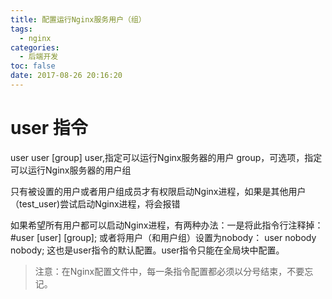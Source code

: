 ```yaml
---
title: 配置运行Nginx服务用户（组）
tags:
  - nginx
categories:
  - 后端开发
toc: false
date: 2017-08-26 20:16:20
---
```


# user 指令
user user [group]
    user,指定可以运行Nginx服务器的用户
    group，可选项，指定可以运行Nginx服务器的用户组

<!-- more -->

只有被设置的用户或者用户组成员才有权限启动Nginx进程，如果是其他用户（test_user)尝试启动Nginx进程，将会报错

如果希望所有用户都可以启动Nginx进程，有两种办法：一是将此指令行注释掉：
\#user [user] [group];
或者将用户（和用户组）设置为nobody：
user nobody nobody;
这也是user指令的默认配置。user指令只能在全局块中配置。

> 注意：在Nginx配置文件中，每一条指令配置都必须以分号结束，不要忘记。
